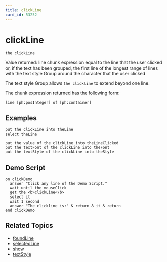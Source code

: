 ```yaml
---
title: clickLine
card_id: 53252
---
```


# clickLine

```
the clickLine
```

Value returned: line chunk expression equal to the line that the user  clicked or, if the text has been grouped,  the first line of the longest range of lines with the text style Group around the character that the user clicked

The text style Group allows `the clickLine` to extend beyond one line.

The chunk expression returned has the following form:

`line [ph:posInteger] of [ph:container]` 

## Examples

```
put the clickLine into theLine
select theLine

put the value of the clickLine into theLineClicked
put the textFont of the clickLine into theFont
put the textStyle of the clickLine into theStyle
```

## Demo Script

```
on clickDemo
  answer "Click any line of the Demo Script."
  wait until the mouseClick
  get the <b>clickLine</b>
  select it
  wait 1 second
  answer "The clickline is:" & return & it & return
end clickDemo
```

## Related Topics

* [foundLine](/HyperTalkReference/functions/foundLine)
* [selectedLine](/HyperTalkReference/functions/selectedLine)
* [show](/HyperTalkReference/commands/show)
* [textStyle](/HyperTalkReference/properties/textStyle)
